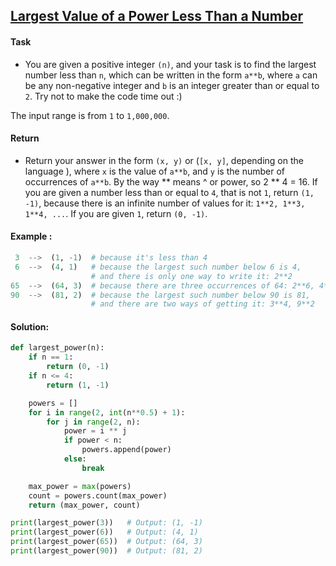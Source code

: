## [Largest Value of a Power Less Than a Number](https://www.codewars.com/kata/5e860c16c7826f002dc60ebb/python)

#### Task

- You are given a positive integer `(n)`, and your task is to find the largest number less than `n`, which can be written in the form `a**b`, where `a` can be any non-negative integer and `b` is an integer greater than or equal to `2`. Try not to make the code time out :)

The input range is from `1` to `1,000,000`.

#### Return

- Return your answer in the form `(x, y)` or (`[x, y]`, depending on the language ), where `x` is the value of `a**b`, and `y` is the number of occurrences of `a**b`. By the way ** means ^ or power, so 2 ** 4 = 16. If you are given a number less than or equal to `4`, that is not `1`, return `(1, -1)`, because there is an infinite number of values for it: `1**2, 1**3, 1**4, ...`.
  If you are given `1`, return `(0, -1)`.

#### Example :

```python
 3  -->  (1, -1)  # because it's less than 4
 6  -->  (4, 1)   # because the largest such number below 6 is 4,
                  # and there is only one way to write it: 2**2
65  -->  (64, 3)  # because there are three occurrences of 64: 2**6, 4**3, 8**2
90  -->  (81, 2)  # because the largest such number below 90 is 81,
                  # and there are two ways of getting it: 3**4, 9**2
```

#### Solution:

```python
def largest_power(n):
    if n == 1:
        return (0, -1)
    if n <= 4:
        return (1, -1)

    powers = []
    for i in range(2, int(n**0.5) + 1):
        for j in range(2, n):
            power = i ** j
            if power < n:
                powers.append(power)
            else:
                break

    max_power = max(powers)
    count = powers.count(max_power)
    return (max_power, count)

print(largest_power(3))   # Output: (1, -1)
print(largest_power(6))   # Output: (4, 1)
print(largest_power(65))  # Output: (64, 3)
print(largest_power(90))  # Output: (81, 2)
```

